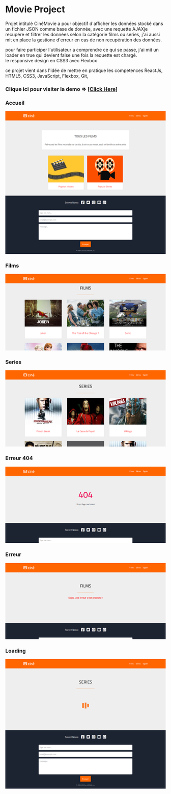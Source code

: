 # Movie Project
Projet intitulé CinéMovie a pour objectif d'afficher les données stocké dans un fichier JSON comme base de donnée, avec une requette AJAXje recupére et filtrer les données selon la catégorie films ou series, j'ai aussi mit en place la gestione d'erreur en cas de non recupération des données. 

pour faire participer l'utilisateur a comprendre ce qui se passe, j'ai mit un loader en true qui devient false une fois la requette est chargé.  
le responsive design en CSS3 avec Flexbox

ce projet vient dans l'idée de mettre en pratique les competences ReactJs, HTML5, CSS3, JavaScript, Flexbox, Git, 

### Clique ici pour visiter la demo => [[Click Here]](https://moviejson.netlify.app)

### Accueil
![!](./assets/home.png)

### Films
![!](./assets/films.png)

### Series
![!](./assets/series.png)

### Erreur 404
![!](./assets/error404.png)

### Erreur
![!](./assets/error.png)

### Loading
![!](./assets/loading.png)



